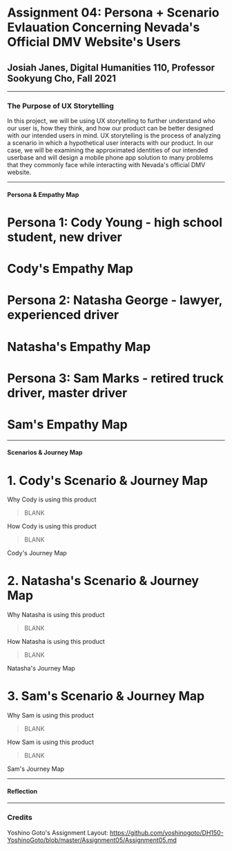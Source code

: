 # Assignment 04: Persona + Scenario Evlauation Concerning Nevada's Official DMV Website's Users

## Josiah Janes, Digital Humanities 110, Professor Sookyung Cho, Fall 2021

---

### The Purpose of UX Storytelling

In this project, we will be using UX storytelling to further understand who our user is, how they think, and how our product can be better designed with our intended users in mind. UX storytelling is the process of analyzing a scenario in which a hypothetical user interacts with our product. In our case, we will be examining the approximated identities of our intended userbase and will design a mobile phone app solution to many problems that they commonly face while interacting with Nevada's official DMV website. 

---

#### Persona & Empathy Map

# Persona 1: Cody Young - high school student, new driver

# Cody's Empathy Map

# Persona 2: Natasha George - lawyer, experienced driver

# Natasha's Empathy Map

# Persona 3: Sam Marks - retired truck driver, master driver

# Sam's Empathy Map

---

#### Scenarios & Journey Map

# 1. Cody's Scenario & Journey Map

Why Cody is using this product
> BLANK

How Cody is using this product
> BLANK

Cody's Journey Map


# 2. Natasha's Scenario & Journey Map

Why Natasha is using this product
> BLANK

How Natasha is using this product
> BLANK

Natasha's Journey Map

# 3. Sam's Scenario & Journey Map

Why Sam is using this product
>BLANK

How Sam is using this product
>BLANK

Sam's Journey Map

---

#### Reflection

---
### Credits
Yoshino Goto's Assignment Layout: https://github.com/yoshinogoto/DH150-YoshinoGoto/blob/master/Assignment05/Assignment05.md
